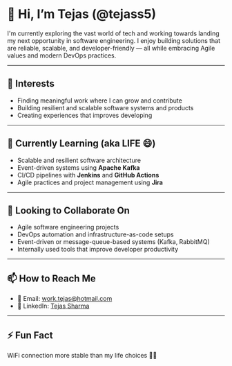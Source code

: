 # 👋 Hi, I’m Tejas (@tejass5)

I'm currently exploring the vast world of tech and working towards landing my next opportunity in software engineering. I enjoy building solutions that are reliable, scalable, and developer-friendly — all while embracing Agile values and modern DevOps practices.

---

## 👀 Interests
- Finding meaningful work where I can grow and contribute
- Building resilient and scalable software systems and products
- Creating experiences that improves developing

---

## 🌱 Currently Learning (aka LIFE 😄)
- Scalable and resilient software architecture
- Event-driven systems using **Apache Kafka**
- CI/CD pipelines with **Jenkins** and **GitHub Actions**
- Agile practices and project management using **Jira**

---

## 💞️ Looking to Collaborate On
- Agile software engineering projects  
- DevOps automation and infrastructure-as-code setups  
- Event-driven or message-queue-based systems (Kafka, RabbitMQ)  
- Internally used tools that improve developer productivity  

---

## 📫 How to Reach Me
- 📧 Email: [work.tejas@hotmail.com](mailto:work.tejas@hotmail.com)  
- 💼 LinkedIn: [Tejas Sharma](https://www.linkedin.com/in/tejas-sharma-1253671b8/)  

---

## ⚡ Fun Fact
WiFi connection more stable than my life choices 😮‍💨

<!---
tejass5/tejass5 is a ✨ special ✨ repository because its `README.md` (this file) appears on your GitHub profile.
You can click the Preview link to take a look at your changes.
--->
